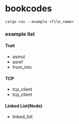 # bookcodes


```
cargo run --example <file_name>
```


### example list

#### Trait
- asmut
- asref
- from_into

#### TCP
- tcp_client
- tcp_client

#### Linked List(Node)
- linked_list